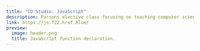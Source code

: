 ```yaml
---
title: "CD Studio: JavaScript"
description: Parsons elective class focusing on teaching computer science fundamentals to design students.
link: https://js.f22.href.blue/
preview: 
  image: header.png
  title: JavaScript function declaration.
---
```

